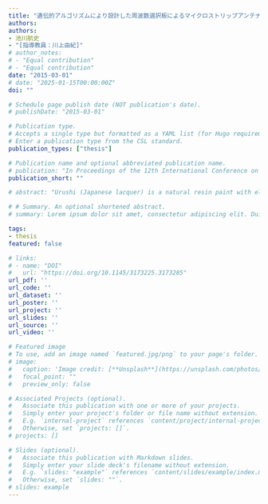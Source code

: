 ```yaml
---
title: "遺伝的アルゴリズムにより設計した周波数選択板によるマイクロストリップアンテナの利得向上効果に関する研究"
authors:
authors:
- 池川航史
- "[指導教員：川上由紀]"
# author_notes:
# - "Equal contribution"
# - "Equal contribution"
date: "2015-03-01"
# date: "2025-01-15T00:00:00Z"
doi: ""

# Schedule page publish date (NOT publication's date).
# publishDate: "2015-03-01"

# Publication type.
# Accepts a single type but formatted as a YAML list (for Hugo requirements).
# Enter a publication type from the CSL standard.
publication_types: ["thesis"]

# Publication name and optional abbreviated publication name.
# publication: "In Proceedings of the 12th International Conference on Tangible, Embedded, and Embodied Interaction (TEI 2018)"
publication_short: ""

# abstract: "Urushi (Japanese lacquer) is a natural resin paint with electrical insulating capability. By using it as a base material and coating material for electronic circuits, it is possible to construct a circuit with an elegant appearance and feel. It is also possible to build a multilayered electronic circuit by using urushi as insulation layers. In this study, we investigate techniques to construct touch interfaces using a multilayered electronic circuit (urushi circuit). At first, we fabricated an urushi circuit with a touch electrode consisting of two layers. To improve its appearance, we fabricated urushi circuits in which all touch electrodes are arranged on the top layer and all wires are hidden in the bottom layer. Moreover, as an extension of the touch interface, we built a grid of touch electrodes that realizes two-dimensional touch sensing."

# # Summary. An optional shortened abstract.
# summary: Lorem ipsum dolor sit amet, consectetur adipiscing elit. Duis posuere tellus ac convallis placerat. Proin tincidunt magna sed ex sollicitudin condimentum.

tags:
- thesis
featured: false

# links:
# - name: "DOI"
#   url: "https://doi.org/10.1145/3173225.3173285"
url_pdf: ''
url_code: ''
url_dataset: ''
url_poster: ''
url_project: ''
url_slides: ''
url_source: ''
url_video: ''

# Featured image
# To use, add an image named `featured.jpg/png` to your page's folder.
# image:
#   caption: 'Image credit: [**Unsplash**](https://unsplash.com/photos/jdD8gXaTZsc)'
#   focal_point: ""
#   preview_only: false

# Associated Projects (optional).
#   Associate this publication with one or more of your projects.
#   Simply enter your project's folder or file name without extension.
#   E.g. `internal-project` references `content/project/internal-project/index.md`.
#   Otherwise, set `projects: []`.
# projects: []

# Slides (optional).
#   Associate this publication with Markdown slides.
#   Simply enter your slide deck's filename without extension.
#   E.g. `slides: "example"` references `content/slides/example/index.md`.
#   Otherwise, set `slides: ""`.
# slides: example
---
```


<!-- {{% callout note %}}
Click the *Cite* button above to demo the feature to enable visitors to import publication metadata into their reference management software.
{{% /callout %}}

{{% callout note %}}
Create your slides in Markdown - click the *Slides* button to check out the example.
{{% /callout %}}

Add the publication's **full text** or **supplementary notes** here. You can use rich formatting such as including [code, math, and images](https://docs.hugoblox.com/content/writing-markdown-latex/). -->
